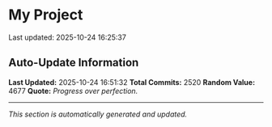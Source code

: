 # My Project


Last updated: 2025-10-24 16:25:37































































































































































































































































































































































































































































































































































































































































































































































































































































































































































































































































































































































































































































































































































































































































































































































































































































































































































































































































































































































































































































































































































































































































































































































































































































































































































































































































































































































































































































































































































































































## Auto-Update Information

**Last Updated:** 2025-10-24 16:51:32
**Total Commits:** 2520
**Random Value:** 4677
**Quote:** _Progress over perfection._

---
_This section is automatically generated and updated._